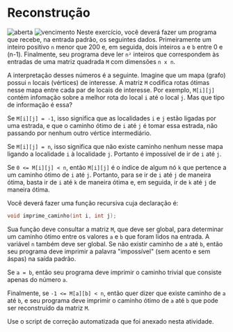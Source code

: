 # Reconstrução
![aberta](https://img.shields.io/badge/aberta-11%2F10%2F2017%2012%3A00-green.svg) ![vencimento](https://img.shields.io/badge/vencimento-20%2F10%2F2017%2023%3A55-red.svg)
Neste exercício, você deverá fazer um programa que recebe, na entrada padrão, os seguintes dados. Primeiramente um inteiro positivo `n` menor que 200 e, em seguida, dois inteiros `a` e `b` entre 0 e (n-1). Finalmente, seu programa deve ler `n²` inteiros que correspondem às entradas de uma matriz quadrada `M` com dimensões `n x n`.

A interpretação desses números é a seguinte. Imagine que um mapa (grafo) possui `n` locais (vértices) de interesse. A matriz `M` codifica rotas ótimas nesse mapa entre cada par de locais de interesse. Por exemplo, `M[i][j]` contém infomação sobre a melhor rota do local `i` até o local `j`. Mas que tipo de informação é essa? 

Se `M[i][j] = -1`, isso significa que as localidades `i` e `j` estão ligadas por uma estrada, e que o caminho ótimo de `i` até `j` é tomar essa estrada, não passando por nenhum outro vértice intermediário.

Se `M[i][j] = n`, isso significa que não existe caminho nenhum nesse mapa ligando a localidade `i` à localidade `j`. Portanto é impossível de ir de `i` até `j`.

Se `0 <= M[i][j] < n`, então `M[i][j]` é o índice de algum nó `k` que pertence a um caminho ótimo de `i` até `j`. Portanto, para se ir de `i` até `j` de maneira ótima, basta ir de `i` até `k` de maneira ótima e, em seguida, ir de `k` até `j` de maneira ótima. 

Você deverá fazer uma função recursiva cuja declaração é:

```c
void imprime_caminho(int i, int j);
```

Sua função deve consultar a matriz `M`, que deve ser global, para determinar um caminho ótimo entre os valores `a` e `b` que foram lidos na entrada. A variável `n` também deve ser global. Se não existir caminho de `a` até `b`, então seu programa deve imprimir a palavra "impossível" (sem acento e sem áspas) na saída padrão. 

Se `a = b`, então seu programa deve imprimir o caminho trivial que consiste apenas do número `a`.

Finalmente, se `-1 <= M[a][b] < n`, então quer dizer que existe caminho de `a` até `b`, e seu programa deve imprimir o caminho ótimo de `a` até `b` que pode ser reconstruído da matriz `M`.

Use o script de correção automatizada que foi anexado nesta atividade.